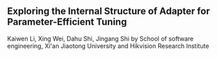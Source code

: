 ## Exploring the Internal Structure of Adapter for Parameter-Efficient Tuning
Kaiwen Li, Xing Wei, Dahu Shi, Jingang Shi by School of software engineering, Xi'an Jiaotong University and Hikvision Research Institute
